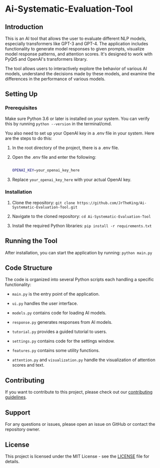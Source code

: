 # Ai-Systematic-Evaluation-Tool

## Introduction

This is an AI tool that allows the user to evaluate different NLP models, especially transformers like GPT-3 and GPT-4. The application includes functionality to generate model responses to given prompts, visualize model response patterns, and attention scores. It's designed to work with PyQt5 and OpenAI's transformers library.

The tool allows users to interactively explore the behavior of various AI models, understand the decisions made by these models, and examine the differences in the performance of various models.

## Setting Up

### Prerequisites

Make sure Python 3.6 or later is installed on your system. You can verify this by running `python --version` in the terminal/cmd.

You also need to set up your OpenAI key in a .env file in your system. Here are the steps to do this:

1. In the root directory of the project, there is a .env file.

2. Open the .env file and enter the following:

    ```bash

    OPENAI_KEY=your_openai_key_here

    ```

3. Replace `your_openai_key_here` with your actual OpenAI key.

### Installation

1. Clone the repository: `git clone https://github.com/JrTheKing/Ai-Systematic-Evaluation-Tool.git`

2. Navigate to the cloned repository: `cd Ai-Systematic-Evaluation-Tool`

3. Install the required Python libraries: `pip install -r requirements.txt`

## Running the Tool

After installation, you can start the application by running: `python main.py`

## Code Structure

The code is organized into several Python scripts each handling a specific functionality:

- `main.py` is the entry point of the application.

- `ui.py` handles the user interface.

- `models.py` contains code for loading AI models.

- `response.py` generates responses from AI models.

- `tutorial.py` provides a guided tutorial to users.

- `settings.py` contains code for the settings window.

- `features.py` contains some utility functions.

- `attention.py` and `visualization.py` handle the visualization of attention scores and text.

## Contributing

If you want to contribute to this project, please check out our [contributing guidelines](CONTRIBUTING.md).

## Support

For any questions or issues, please open an issue on GitHub or contact the repository owner.

## License

This project is licensed under the MIT License - see the [LICENSE](LICENSE) file for details.

